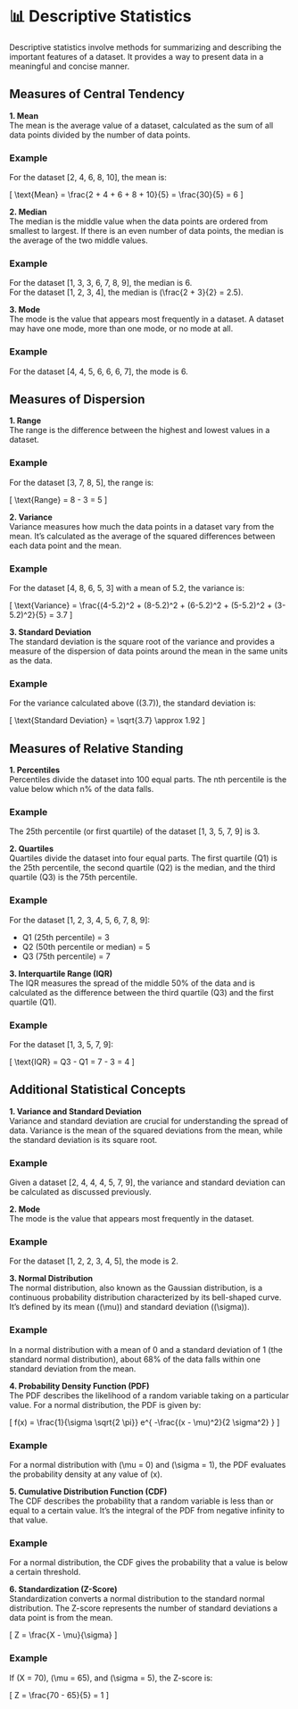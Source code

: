 # 📊 Descriptive Statistics

Descriptive statistics involve methods for summarizing and describing the important features of a dataset. It provides a way to present data in a meaningful and concise manner.

## Measures of Central Tendency

**1. Mean**  
The mean is the average value of a dataset, calculated as the sum of all data points divided by the number of data points.

### Example

For the dataset \[2, 4, 6, 8, 10\], the mean is:

\[
\text{Mean} = \frac{2 + 4 + 6 + 8 + 10}{5} = \frac{30}{5} = 6
\]

**2. Median**  
The median is the middle value when the data points are ordered from smallest to largest. If there is an even number of data points, the median is the average of the two middle values.

### Example

For the dataset \[1, 3, 3, 6, 7, 8, 9\], the median is 6.  
For the dataset \[1, 2, 3, 4\], the median is \(\frac{2 + 3}{2} = 2.5\).

**3. Mode**  
The mode is the value that appears most frequently in a dataset. A dataset may have one mode, more than one mode, or no mode at all.

### Example

For the dataset \[4, 4, 5, 6, 6, 6, 7\], the mode is 6.

## Measures of Dispersion

**1. Range**  
The range is the difference between the highest and lowest values in a dataset.

### Example

For the dataset \[3, 7, 8, 5\], the range is:

\[
\text{Range} = 8 - 3 = 5
\]

**2. Variance**  
Variance measures how much the data points in a dataset vary from the mean. It’s calculated as the average of the squared differences between each data point and the mean.

### Example

For the dataset \[4, 8, 6, 5, 3\] with a mean of 5.2, the variance is:

\[
\text{Variance} = \frac{(4-5.2)^2 + (8-5.2)^2 + (6-5.2)^2 + (5-5.2)^2 + (3-5.2)^2}{5} = 3.7
\]

**3. Standard Deviation**  
The standard deviation is the square root of the variance and provides a measure of the dispersion of data points around the mean in the same units as the data.

### Example

For the variance calculated above (\(3.7\)), the standard deviation is:

\[
\text{Standard Deviation} = \sqrt{3.7} \approx 1.92
\]

## Measures of Relative Standing

**1. Percentiles**  
Percentiles divide the dataset into 100 equal parts. The nth percentile is the value below which n% of the data falls.

### Example

The 25th percentile (or first quartile) of the dataset \[1, 3, 5, 7, 9\] is 3.

**2. Quartiles**  
Quartiles divide the dataset into four equal parts. The first quartile (Q1) is the 25th percentile, the second quartile (Q2) is the median, and the third quartile (Q3) is the 75th percentile.

### Example

For the dataset \[1, 2, 3, 4, 5, 6, 7, 8, 9\]:

- Q1 (25th percentile) = 3
- Q2 (50th percentile or median) = 5
- Q3 (75th percentile) = 7

**3. Interquartile Range (IQR)**  
The IQR measures the spread of the middle 50% of the data and is calculated as the difference between the third quartile (Q3) and the first quartile (Q1).

### Example

For the dataset \[1, 3, 5, 7, 9\]:

\[
\text{IQR} = Q3 - Q1 = 7 - 3 = 4
\]

## Additional Statistical Concepts

**1. Variance and Standard Deviation**  
Variance and standard deviation are crucial for understanding the spread of data. Variance is the mean of the squared deviations from the mean, while the standard deviation is its square root.

### Example

Given a dataset \[2, 4, 4, 4, 5, 7, 9\], the variance and standard deviation can be calculated as discussed previously.

**2. Mode**  
The mode is the value that appears most frequently in the dataset.

### Example

For the dataset \[1, 2, 2, 3, 4, 5\], the mode is 2.

**3. Normal Distribution**  
The normal distribution, also known as the Gaussian distribution, is a continuous probability distribution characterized by its bell-shaped curve. It’s defined by its mean (\(\mu\)) and standard deviation (\(\sigma\)).

### Example

In a normal distribution with a mean of 0 and a standard deviation of 1 (the standard normal distribution), about 68% of the data falls within one standard deviation from the mean.

**4. Probability Density Function (PDF)**  
The PDF describes the likelihood of a random variable taking on a particular value. For a normal distribution, the PDF is given by:

\[
f(x) = \frac{1}{\sigma \sqrt{2 \pi}} e^{ -\frac{(x - \mu)^2}{2 \sigma^2} }
\]

### Example

For a normal distribution with \(\mu = 0\) and \(\sigma = 1\), the PDF evaluates the probability density at any value of \(x\).

**5. Cumulative Distribution Function (CDF)**  
The CDF describes the probability that a random variable is less than or equal to a certain value. It’s the integral of the PDF from negative infinity to that value.

### Example

For a normal distribution, the CDF gives the probability that a value is below a certain threshold.

**6. Standardization (Z-Score)**  
Standardization converts a normal distribution to the standard normal distribution. The Z-score represents the number of standard deviations a data point is from the mean.

\[
Z = \frac{X - \mu}{\sigma}
\]

### Example

If \(X = 70\), \(\mu = 65\), and \(\sigma = 5\), the Z-score is:

\[
Z = \frac{70 - 65}{5} = 1
\]
